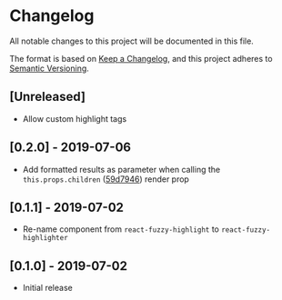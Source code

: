 # Changelog

All notable changes to this project will be documented in this file.

The format is based on [Keep a Changelog](https://keepachangelog.com/en/1.0.0/),
and this project adheres to [Semantic Versioning](https://semver.org/spec/v2.0.0.html).

## [Unreleased]

- Allow custom highlight tags

## [0.2.0] - 2019-07-06

- Add formatted results as parameter when calling the `this.props.children` ([59d7946](https://github.com/metonym/react-fuzzy-highlighter/commit/59d7946d43a9df40e148f3e9b1e7a742c28d69f4)) render prop

## [0.1.1] - 2019-07-02

- Re-name component from `react-fuzzy-highlight` to `react-fuzzy-highlighter`

## [0.1.0] - 2019-07-02

- Initial release
